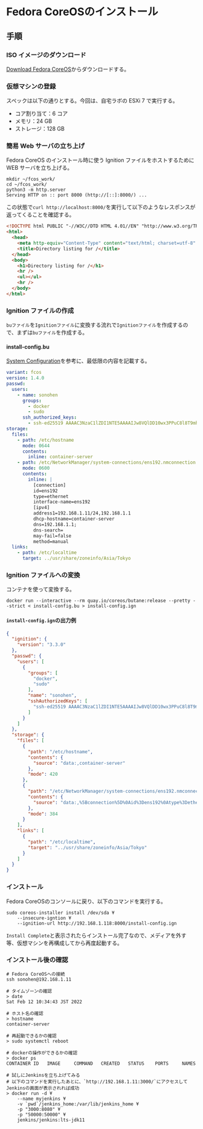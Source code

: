 # Fedora CoreOSのインストール

## 手順

### ISO イメージのダウンロード

[Download Fedora CoreOS](https://getfedora.org/ja/coreos/)からダウンロードする。

### 仮想マシンの登録

スペックは以下の通りとする。今回は、自宅ラボの ESXi 7 で実行する。

- コア割り当て：6 コア
- メモリ：24 GB
- ストレージ：128 GB

### 簡易 Web サーバの立ち上げ

Fedora CoreOS のインストール時に使う Ignition ファイルをホストするために WEB サーバを立ち上げる。

```shell
mkdir ~/fcos_work/
cd ~/fcos_work/
python3 -m http.server
Serving HTTP on :: port 8000 (http://[::]:8000/) ...
```

この状態で`curl http://localhost:8000/`を実行して以下のようなレスポンスが返ってくることを確認する。

```html
<!DOCTYPE html PUBLIC "-//W3C//DTD HTML 4.01//EN" "http://www.w3.org/TR/html4/strict.dtd">
<html>
  <head>
    <meta http-equiv="Content-Type" content="text/html; charset=utf-8" />
    <title>Directory listing for /</title>
  </head>
  <body>
    <h1>Directory listing for /</h1>
    <hr />
    <ul></ul>
    <hr />
  </body>
</html>
```

### Ignition ファイルの作成

`buファイル`を`Ignitionファイル`に変換する流れで`Ignitionファイル`を作成するので、まずは`buファイル`を作成する。

#### install-config.bu

[System Configuration](https://docs.fedoraproject.org/en-US/fedora-coreos/)を参考に、最低限の内容を記載する。

```yaml
variant: fcos
version: 1.4.0
passwd:
  users:
    - name: sonohen
      groups:
        - docker
        - sudo
      ssh_authorized_keys:
        - ssh-ed25519 AAAAC3NzaC1lZDI1NTE5AAAAIJw8VQlDD10wx3PPuC8l8T9mhYmDOikMicWhgH6JkAd1 sonohen@mbpro.local
storage:
  files:
    - path: /etc/hostname
      mode: 0644
      contents:
        inline: container-server
    - path: /etc/NetworkManager/system-connections/ens192.nmconnection
      mode: 0600
      contents:
        inline: |
          [connection]
          id=ens192
          type=ethernet
          interface-name=ens192
          [ipv4]
          address1=192.168.1.11/24,192.168.1.1
          dhcp-hostname=container-server
          dns=192.168.1.1;
          dns-search=
          may-fail=false
          method=manual
  links:
    - path: /etc/localtime
      target: ../usr/share/zoneinfo/Asia/Tokyo
```

### Ignition ファイルへの変換

コンテナを使って変換する。

```shell
docker run --interactive --rm quay.io/coreos/butane:release --pretty --strict < install-config.bu > install-config.ign
```

#### `install-config.ign`の出力例

```json
{
  "ignition": {
    "version": "3.3.0"
  },
  "passwd": {
    "users": [
      {
        "groups": [
          "docker",
          "sudo"
        ],
        "name": "sonohen",
        "sshAuthorizedKeys": [
          "ssh-ed25519 AAAAC3NzaC1lZDI1NTE5AAAAIJw8VQlDD10wx3PPuC8l8T9mhYmDOikMicWhgH6JkAd1 sonohen@mbpro.local"
        ]
      }
    ]
  },
  "storage": {
    "files": [
      {
        "path": "/etc/hostname",
        "contents": {
          "source": "data:,container-server"
        },
        "mode": 420
      },
      {
        "path": "/etc/NetworkManager/system-connections/ens192.nmconnection",
        "contents": {
          "source": "data:,%5Bconnection%5D%0Aid%3Dens192%0Atype%3Dethernet%0Ainterface-name%3Dens192%0A%5Bipv4%5D%0Aaddress1%3D192.168.1.11%2F24%2C192.168.1.1%0Adhcp-hostname%3Dcontainer-server%0Adns%3D192.168.1.1%3B%0Adns-search%3D%0Amay-fail%3Dfalse%0Amethod%3Dmanual%0A"
        },
        "mode": 384
      }
    ],
    "links": [
      {
        "path": "/etc/localtime",
        "target": "../usr/share/zoneinfo/Asia/Tokyo"
      }
    ]
  }
}
```

### インストール

Fedora CoreOSのコンソールに戻り、以下のコマンドを実行する。

```shell
sudo coreos-installer install /dev/sda ¥
    --insecure-igntion ¥
    --ignition-url http://192.168.1.118:8000/install-config.ign
```

`Install Complete`と表示されたらインストール完了なので、メディアを外す等、仮想マシンを再構成してから再度起動する。

### インストール後の確認

```shell
# Fedora CoreOSへの接続
ssh sonohen@192.168.1.11

# タイムゾーンの確認
> date
Sat Feb 12 10:34:43 JST 2022

# ホスト名の確認
> hostname
container-server

# 再起動できるかの確認
> sudo systemctl reboot

# dockerの操作ができるかの確認
> docker ps
CONTAINER ID   IMAGE     COMMAND   CREATED   STATUS    PORTS     NAMES

# 試しにJenkinsを立ち上げてみる
# 以下のコマンドを実行したあとに、`http://192.168.1.11:3000/`にアクセスしてJenkinsの画面が表示されれば成功
> docker run -d ¥
    --name myjenkins ¥
    -v `pwd`/jenkins_home:/var/lib/jenkins_home ¥
    -p "3000:8080" ¥
    -p "50000:50000" ¥
    jenkins/jenkins:lts-jdk11
```

